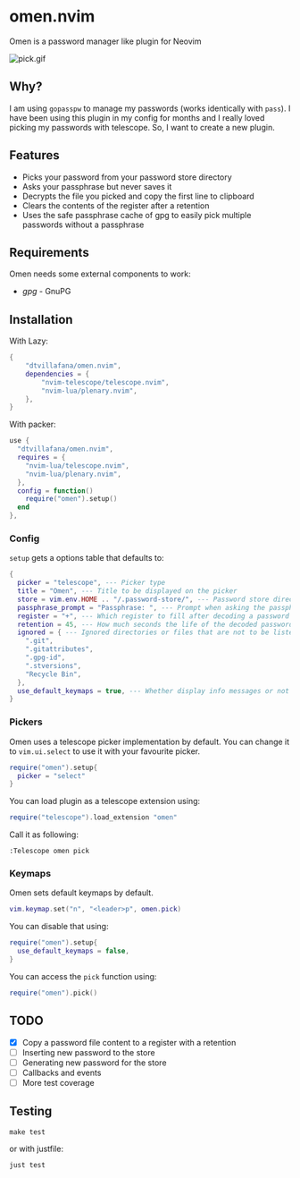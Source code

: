 # omen.nvim

Omen is a password manager like plugin for Neovim

![pick.gif](https://gist.githubusercontent.com/nacro90/787eb4f98d8c947d100c040997fd9b65/raw/595b1be683e37e2610984f55850bd06faa16144f/pick.gif)


## Why?
I am using `gopasspw` to manage my passwords (works identically with `pass`). I have been using this plugin in my config for months and I
really loved picking my passwords with telescope. So, I want to create a new plugin.


## Features

- Picks your password from your password store directory
- Asks your passphrase but never saves it
- Decrypts the file you picked and copy the first line to clipboard
- Clears the contents of the register after a retention
- Uses the safe passphrase cache of gpg to easily pick multiple passwords without a passphrase


## Requirements

Omen needs some external components to work:
- *gpg* - GnuPG


## Installation

With Lazy:

```lua
{
    "dtvillafana/omen.nvim",
    dependencies = {
        "nvim-telescope/telescope.nvim",
        "nvim-lua/plenary.nvim",
    },
}
```

With packer:

```lua
use {
  "dtvillafana/omen.nvim",
  requires = {
    "nvim-lua/telescope.nvim",
    "nvim-lua/plenary.nvim",
  },
  config = function()
    require("omen").setup()
  end
},
```

### Config

`setup` gets a options table that defaults to:

```lua
{
  picker = "telescope", --- Picker type
  title = "Omen", --- Title to be displayed on the picker
  store = vim.env.HOME .. "/.password-store/", --- Password store directory
  passphrase_prompt = "Passphrase: ", --- Prompt when asking the passphrase
  register = "+", --- Which register to fill after decoding a password
  retention = 45, --- How much seconds the life of the decoded passwords in the register
  ignored = { --- Ignored directories or files that are not to be listed in picker
    ".git",
    ".gitattributes",
    ".gpg-id",
    ".stversions",
    "Recycle Bin",
  },
  use_default_keymaps = true, --- Whether display info messages or not
}
```

### Pickers

Omen uses a telescope picker implementation by default. You can change it to `vim.ui.select` to use
it with your favourite picker.

```lua
require("omen").setup{
  picker = "select"
}
```

You can load plugin as a telescope extension using:

```lua
require("telescope").load_extension "omen"
```

Call it as following:

```viml
:Telescope omen pick
```

### Keymaps

Omen sets default keymaps by default.

```lua
vim.keymap.set("n", "<leader>p", omen.pick)
```

You can disable that using:

```lua
require("omen").setup{
  use_default_keymaps = false,
}
```

You can access the `pick` function using:
```lua
require("omen").pick()
```

## TODO

- [X] Copy a password file content to a register with a retention
- [ ] Inserting new password to the store
- [ ] Generating new password for the store
- [ ] Callbacks and events
- [ ] More test coverage

## Testing

```
make test
```

or with justfile:

```
just test
```
